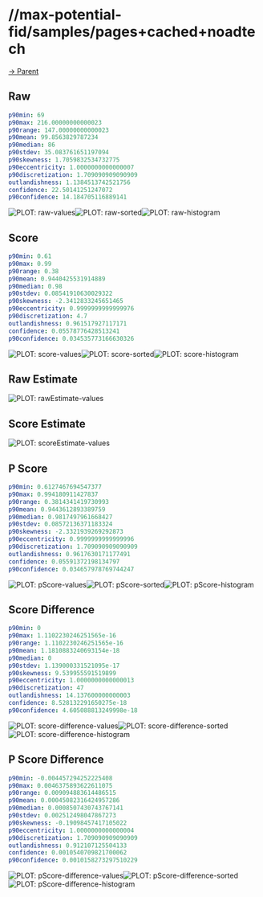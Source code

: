 
# //max-potential-fid/samples/pages+cached+noadtech

[→ Parent](../..)


## Raw


```yaml
p90min: 69
p90max: 216.00000000000023
p90range: 147.00000000000023
p90mean: 99.8563829787234
p90median: 86
p90stdev: 35.083761651197094
p90skewness: 1.7059832534732775
p90eccentricity: 1.0000000000000007
p90discretization: 1.709090909090909
outlandishness: 1.1384513742521756
confidence: 22.50141251247072
p90confidence: 14.184705116889141

```

![PLOT: raw-values](./raw/values.svg)![PLOT: raw-sorted](./raw/sorted.svg)![PLOT: raw-histogram](./raw/histogram.svg)
## Score


```yaml
p90min: 0.61
p90max: 0.99
p90range: 0.38
p90mean: 0.9440425531914889
p90median: 0.98
p90stdev: 0.08541910630029322
p90skewness: -2.3412833245651465
p90eccentricity: 0.9999999999999976
p90discretization: 4.7
outlandishness: 0.961517927117171
confidence: 0.05578776428513241
p90confidence: 0.034535773166630326

```

![PLOT: score-values](./score/values.svg)![PLOT: score-sorted](./score/sorted.svg)![PLOT: score-histogram](./score/histogram.svg)
## Raw Estimate

![PLOT: rawEstimate-values](./rawEstimate/values.svg)
## Score Estimate

![PLOT: scoreEstimate-values](./scoreEstimate/values.svg)
## P Score


```yaml
p90min: 0.6127467694547377
p90max: 0.994180911427837
p90range: 0.3814341419730993
p90mean: 0.9443612893389759
p90median: 0.9817497961668427
p90stdev: 0.08572136371183324
p90skewness: -2.3321939269292873
p90eccentricity: 0.9999999999999996
p90discretization: 1.709090909090909
outlandishness: 0.9617630171177491
confidence: 0.05591372198134797
p90confidence: 0.034657978769744247

```

![PLOT: pScore-values](./pScore/values.svg)![PLOT: pScore-sorted](./pScore/sorted.svg)![PLOT: pScore-histogram](./pScore/histogram.svg)
## Score Difference


```yaml
p90min: 0
p90max: 1.1102230246251565e-16
p90range: 1.1102230246251565e-16
p90mean: 1.1810883240693154e-18
p90median: 0
p90stdev: 1.139000331521095e-17
p90skewness: 9.539955591519899
p90eccentricity: 1.0000000000000013
p90discretization: 47
outlandishness: 14.137600000000003
confidence: 8.528132291650275e-18
p90confidence: 4.605088813249998e-18

```

![PLOT: score-difference-values](./score-difference/values.svg)![PLOT: score-difference-sorted](./score-difference/sorted.svg)![PLOT: score-difference-histogram](./score-difference/histogram.svg)
## P Score Difference


```yaml
p90min: -0.004457294252225408
p90max: 0.0046375893622611075
p90range: 0.009094883614486515
p90mean: 0.00045082316424957286
p90median: 0.0008507430743767141
p90stdev: 0.002512498047867273
p90skewness: -0.19098457417105022
p90eccentricity: 1.0000000000000004
p90discretization: 1.709090909090909
outlandishness: 0.912107125504133
confidence: 0.0010540709821700062
p90confidence: 0.0010158273297510229

```

![PLOT: pScore-difference-values](./pScore-difference/values.svg)![PLOT: pScore-difference-sorted](./pScore-difference/sorted.svg)![PLOT: pScore-difference-histogram](./pScore-difference/histogram.svg)